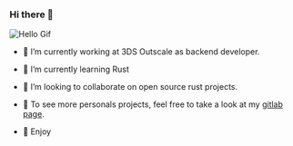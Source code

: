 ### Hi there 👋  
![Hello Gif](https://giphy.com/embed/Wj7lNjMNDxSmc)

- 🔭 I’m currently working at 3DS Outscale as backend developer.
- 🦀 I’m currently learning Rust
- 👯 I’m looking to collaborate on open source rust projects.  

- 🍎 To see more personals projects, feel free to take a look at my [gitlab page](https://gitlab.com/peskoo).
- 🍏 Enjoy

